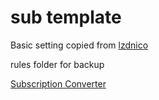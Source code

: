 # sub template

Basic setting copied from [lzdnico](https://github.com/lzdnico/subconverteriniexample)

rules folder for backup

[Subscription Converter](https://sub.dler.io/)
